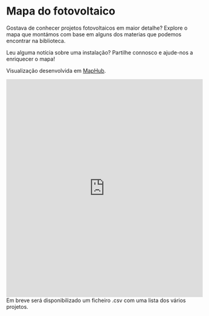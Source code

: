# Mapa do fotovoltaico

Gostava de conhecer projetos fotovoltaicos em maior detalhe? Explore o mapa que montámos com base em alguns dos materias que podemos encontrar na biblioteca.

Leu alguma notícia sobre uma instalação? Partilhe connosco e ajude-nos a enriquecer o mapa!

Visualização desenvolvida em <a href="https://maphub.net/rasilva/mapa-de-instalacoes-de-autoconsumo-fotovoltaico" target="_blank">MapHub</a>. 


<iframe width="520" height="576" src="https://maphub.net/embed/117371?geolocation=1&panel=1" frameborder="0" allow="geolocation"></iframe>

<br>
Em breve será disponibilizado um ficheiro .csv com uma lista dos vários projetos.